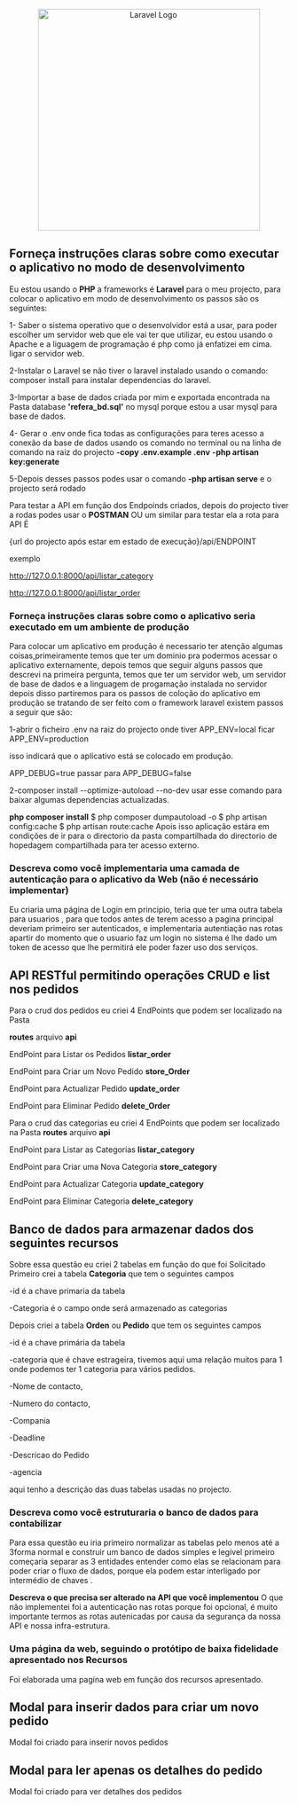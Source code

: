 <p align="center"><a href="https://refera.com.br/" target="_blank"><img src="https://refera.com.br/wp-content/uploads/2022/06/logo-1.png" width="400" alt="Laravel Logo"></a></p>


## Forneça instruções claras sobre como executar o aplicativo no modo de desenvolvimento
Eu estou usando o **PHP** a frameworks é **Laravel** para o meu projecto, para colocar o aplicativo em modo de desenvolvimento os passos são os seguintes:

1- Saber o sistema operativo que o desenvolvidor está a usar, para poder escolher um servidor web que ele vai ter que utilizar, eu estou usando o Apache e a liguagem de programação é php como já enfatizei em cima. ligar o servidor web.

2-Instalar o Laravel se não tiver o laravel instalado usando o comando: composer install para instalar dependencias do laravel.

3-Importar a base de dados criada por mim e exportada encontrada na Pasta database **'refera_bd.sql'** no mysql porque estou a usar mysql para base de dados.

4- Gerar o .env onde fica todas as configurações para teres acesso a conexão da base de dados usando os comando no terminal ou na linha de comando na raiz do projecto 
**-copy .env.example .env**
**-php artisan key:generate**

5-Depois desses passos podes usar o comando 
**-php artisan serve**
 e o projecto será rodado

 Para testar a API em função dos Endpoinds criados, depois do projecto tiver a rodas podes usar o **POSTMAN** OU um similar para testar ela a rota para API É

 {url do projecto após estar em estado de execução}/api/ENDPOINT

 exemplo 

 http://127.0.0.1:8000/api/listar_category

 http://127.0.0.1:8000/api/listar_order

 ### Forneça instruções claras sobre como o aplicativo seria executado em um ambiente de produção

 Para colocar um aplicativo em produção é necessario ter atenção algumas coisas,primeiramente temos que ter um dominio pra podermos acessar o aplicativo externamente, depois temos que seguir alguns passos que descrevi na primeira pergunta, temos que ter um servidor web, um servidor de base de dados e a linguagem de progamação instalada no servidor depois disso partiremos para os passos de coloção do aplicativo em produção se tratando de ser feito com o framework laravel existem passos a seguir que são:
 
 1-abrir o ficheiro .env na raiz do projecto onde tiver 
 APP_ENV=local ficar  APP_ENV=production 
 
 isso indicará que o aplicativo está se colocado em produção.

APP_DEBUG=true passar para APP_DEBUG=false

2-composer install --optimize-autoload --no-dev usar esse comando para baixar algumas dependencias actualizadas.

**php composer install**
$ php composer dumpautoload -o
$ php artisan config:cache
$ php artisan route:cache
Apois isso aplicação estára em condições de ir para o directorio da pasta compartilhada do directorio de hopedagem compartilhada para ter acesso externo.




### Descreva como você implementaria uma camada de autenticação para o aplicativo da Web (não é necessário implementar)

Eu criaria uma página de Login em principio, teria que ter uma outra tabela para usuarios , para que todos antes de terem acesso a pagina principal deveriam primeiro ser autenticados, e implementaria autentiação nas rotas apartir do momento que o usuario faz um login no sistema é lhe dado um token de acesso que lhe permitirá ele poder fazer uso dos serviços.


## API RESTful permitindo operações CRUD e list nos pedidos
Para o crud dos pedidos eu criei 4 EndPoints que podem ser localizado na Pasta 

**routes** arquivo **api** 

EndPoint para Listar os Pedidos
**listar_order**

EndPoint para Criar um Novo Pedido
**store_Order**

EndPoint para Actualizar Pedido
**update_order**

EndPoint para Eliminar Pedido
**delete_Order**

Para o crud das categorias eu criei 4 EndPoints que podem ser localizado na Pasta **routes** arquivo **api** 

EndPoint para Listar as Categorias
**listar_category**

EndPoint para Criar uma Nova Categoria
**store_category**

EndPoint para Actualizar Categoria
**update_category**

EndPoint para Eliminar Categoria
**delete_category**

## Banco de dados para armazenar dados dos seguintes recursos
Sobre essa questão eu criei 2 tabelas em função do que foi Solicitado 
Primeiro crei a tabela **Categoria** que tem o seguintes campos

-id é a chave primaria da tabela

-Categoria é o campo onde será armazenado as categorias

Depois criei a tabela **Orden** ou **Pedido** que tem os seguintes campos

-id é a chave primária da tabela

-categoria que é chave estrageira, tivemos aqui uma relação muitos para 1 onde podemos ter 1 categoria para vários pedidos.

-Nome de contacto,

-Numero do contacto,

-Compania 

-Deadline

-Descricao do Pedido

-agencia

aqui tenho a descrição das duas tabelas usadas no projecto.


### Descreva como você estruturaria o banco de dados para contabilizar
Para essa questão eu iria primeiro normalizar as tabelas pelo menos até a 3forma normal e construir um banco de dados simples e legivel
primeiro começaria separar as 3 entidades entender como elas se relacionam para poder criar o fluxo de dados, porque ela podem estar interligado por intermédio de chaves .


**Descreva o que precisa ser alterado na API que você implementou**
O que não implementei foi a autenticação nas rotas porque foi opcional, é muito importante termos as rotas autenicadas por causa da segurança da nossa API e nossa infra-estrutura.

### Uma página da web, seguindo o protótipo de baixa fidelidade apresentado nos Recursos
Foi elaborada uma pagina web em função dos recursos apresentado.


## Modal para inserir dados para criar um novo pedido
Modal foi criado para inserir novos pedidos


## Modal para ler apenas os detalhes do pedido
Modal foi criado para ver detalhes dos pedidos


